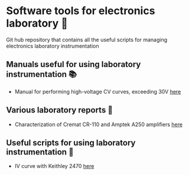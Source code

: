 # Software tools for electronics laboratory :battery: 
Git hub repository that contains all the useful scripts for managing electronics laboratory instrumentation

## Manuals useful for using laboratory instrumentation :books: 
+ Manual for performing high-voltage CV curves, exceeding 30V [here](https://www.overleaf.com/read/tzxsyqhqzsdt#36eadd)

## Various laboratory reports :microscope:
+ Characterization of Cremat CR-110 and Amptek A250 amplifiers [here](Report/Report_analisi_rumore_Cremat_Cr150_eng.pdf)

## Useful scripts for using laboratory instrumentation :wrench:
+  IV curve with Keithley 2470 [here](Keithley2470_IV_curve)



